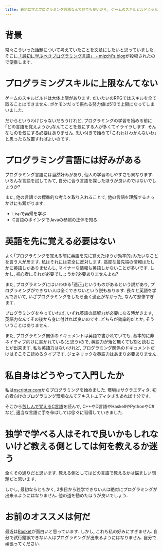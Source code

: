 ```yaml
---
title: 最初に学ぶプログラミング言語なんて何でも良いだろ, ゲームのスキルビルドじゃないんだから
---
```


# 背景

常々こういった話題について考えていたことを文章にしたいと思っていました.
そこに[「最初に学ぶべきプログラミング言語」 - mizchi's blog](http://mizchi.hatenablog.com/entry/2017/02/05/221238)が投稿されたので便乗します.

# プログラミングスキルに上限なんてない

ゲームのスキルビルドは大体上限があります.
だいたいのRPGではスキルを全て取ることはできません.
ポケモンだって振れる努力値は510で上限になってしまいました.

だからというわけじゃないだろうけれど,
プログラミングの学習を始める前に｢どの言語を覚えようか｣なんてことを気にする人が多くてイライラします.
そんなものを気にする必要はありません.
思い付きで始めて｢これわけわかんないわ｣と思ったら放置すればよいのです.

# プログラミング言語には好みがある

プログラミング言語には当然好みがあり,
個人の学習のしやすさも異なります.
いろんな言語を試してみて,
自分に合う言語を探したほうが良いのではないでしょうか?

また,
他の言語での標準的な考えを取り入れることで,
他の言語を理解するきっかけにも繋がります.

* Lispで再帰を学ぶ
* C言語のポインタでJavaの参照の正体を知る

# 英語を先に覚える必要はない

よく｢プログラミングを覚える前に英語を先に覚えたほうが効率的｣みたいなことを言う人が居ます.
私はそれには完全に反対します.
高度な最先端の情報はたしかに英語しかありませんし,
マイナーな情報も英語しかないことが多いです.
しかし,
初心者にそれが必要でしょうか?必要ありませんよね?

また,
プログラミングにはいわゆる｢適正｣というものがあるという説があり,
プログラミングができない人は全くできないという説もあります.
長々と英語を学んでおいて,
いざプログラミングをしたら全く適正がなかった,
なんて悲惨すぎます.

プログラミングをやっていれば,
いずれ英語の読解力が必要になる時がきます,
英語力なんてその後から身に付ければ良いのです.
どちらが効率的だとか,
そういうことはありません.

また,
プログラミング関係のドキュメントは英語で書かれていても,
基本的に非ネイティブ向けに書かれている(と思う)ので,
英語力が殆ど無くても割と読むことが出来ます.
私も英語力はないけれど,
プログラミング関係のドキュメントだけはそこそこ読めるタイプです.
ジェネリックな英語力はあまり必要ありません.

# 私自身はどうやって入門したか

私は[nscripter.com](http://www.nscripter.com/)からプログラミングを始めました.
環境はサクラエディタ.
初心者向けのプログラミング環境なんてテキストエディタさえあれば十分です.

そこから[苦しんで覚えるC言語](http://9cguide.appspot.com/)を読んで,
C++やD言語やHaskellやPythonやC#など,
適当な言語に手を伸ばしては徐々に習得していきました.

# 独学で学べる人はそれで良いかもしれないけど教える側としては何を教えるか迷う

全くその通りだと思います.
教える側としてはどの言語で教えるかは悩ましい問題だと思います.

しかし,
最初ならともかく,
2歩目から独学できない人は絶対にプログラミングが出来るようにはなりません.
他の道を勧めたほうが良いでしょう.

# お前のオススメは何だ

最近は[Racket](https://racket-lang.org/)が面白いと思っています.
しかし,
これも私の好みにすぎません.
自分で試行錯誤できない人はプログラミングが出来るようにはなりません.
自分で頑張ってください.
